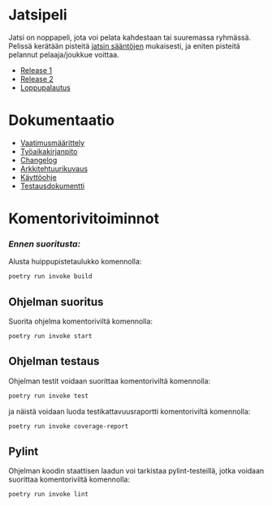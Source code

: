 # Jatsipeli

Jatsi on noppapeli, jota voi pelata kahdestaan tai suuremassa ryhmässä. Pelissä kerätään pisteitä [jatsin sääntöjen](https://fi.wikipedia.org/wiki/Yatzy) mukaisesti, ja eniten pisteitä pelannut pelaaja/joukkue voittaa.

- [Release 1](https://github.com/alumppio/ot-harjoitustyo/releases/tag/viikko5)
- [Release 2](https://github.com/alumppio/ot-harjoitustyo/releases/tag/viikko6)
- [Loppupalautus](https://github.com/alumppio/ot-harjoitustyo/releases/tag/viikko7)


# Dokumentaatio

- [Vaatimusmäärittely](dokumentaatio/vaatimusmaarittely.md)
- [Työaikakirjanpito](dokumentaatio/tyoaikakirja.md)
- [Changelog](dokumentaatio/changelog.md)
- [Arkkitehtuurikuvaus](dokumentaatio/arkkitehtuuri.md)
- [Käyttöohje](dokumentaatio/kayttoohje.md)
- [Testausdokumentti](dokumentaatio/testausdokumentti.md)

# Komentorivitoiminnot 

### _Ennen suoritusta:_

Alusta huippupistetaulukko komennolla:
```bash
poetry run invoke build
```

## Ohjelman suoritus
Suorita ohjelma komentoriviltä komennolla:
```bash
poetry run invoke start
```

## Ohjelman testaus

Ohjelman testit voidaan suorittaa komentoriviltä komennolla:
```bash
poetry run invoke test
```

ja näistä voidaan luoda testikattavuusraportti komentoriviltä komennolla:
```bash
poetry run invoke coverage-report
```

## Pylint 

Ohjelman koodin staattisen laadun voi tarkistaa pylint-testeillä, jotka voidaan suorittaa komentoriviltä komennolla:
```bash
poetry run invoke lint
```

